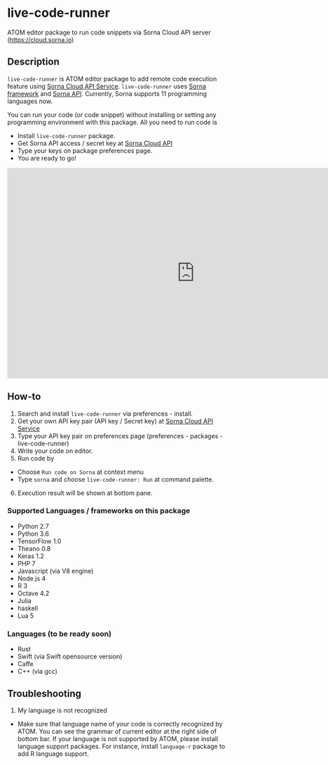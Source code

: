 # live-code-runner

ATOM editor package to run code snippets via Sorna Cloud API server (https://cloud.sorna.io)

## Description

 `live-code-runner` is ATOM editor package to add remote code execution feature using [Sorna Cloud API Service](https://cloud.sorna.io). `live-code-runner` uses [Sorna framework](http://sorna.io) and [Sorna API](http://docs.sorna.io). Currently, Sorna supports 11 programming languages now.

You can run your code (or code snippet) without installing or setting any programming environment  with this package. All you need to run code is

 * Install `live-code-runner` package.
 * Get Sorna API access / secret key at [Sorna Cloud API](https://cloud.sorna.io)
 * Type your keys on package preferences page.
 * You are ready to go!

<iframe width="853" height="480" src="https://www.youtube.com/embed/IVX1SClEaMY" frameborder="0" allowfullscreen></iframe>

## How-to

 1. Search and install `live-code-runner` via preferences - install.
 2. Get your own API key pair (API key / Secret key) at [Sorna Cloud API Service](https://cloud.sorna.io)
 3. Type your API key pair on preferences page (preferences - packages - live-code-runner)
 4. Write your code on editor.
 5. Run code by
  * Choose `Run code on Sorna` at context menu
  * Type `sorna` and choose `live-code-runner: Run` at command palette.
 6. Execution result will be shown at bottom pane.

### Supported Languages / frameworks on this package

 * Python 2.7
 * Python 3.6
 * TensorFlow 1.0 
 * Theano 0.8
 * Keras 1.2
 * PHP 7
 * Javascript (via V8 engine)
 * Node.js 4
 * R 3
 * Octave 4.2
 * Julia
 * haskell
 * Lua 5

### Languages (to be ready soon)

 * Rust
 * Swift (via Swift opensource version)
 * Caffe
 * C++ (via gcc)

## Troubleshooting

 1. My language is not recognized
  * Make sure that language name of your code is correctly recognized by ATOM. You can see the grammar of current editor at the right side of bottom bar. If your language is not supported by ATOM, please install language support packages. For instance, install `language-r` package to add R language support.
